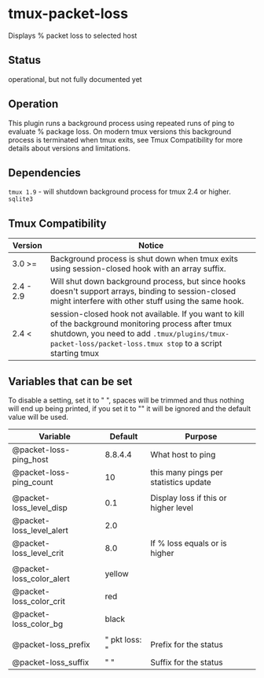 # tmux-packet-loss

Displays % packet loss to selected host

## Status

operational, but not fully documented yet

## Operation

This plugin runs a background process using repeated runs of ping to evaluate % package loss. On modern tmux versions this background process is terminated when tmux exits, see Tmux Compatibility for more details about versions and limitations.

## Dependencies

`tmux 1.9` - will shutdown background process for tmux 2.4 or higher.<br>
`sqlite3`

## Tmux Compatibility

| Version   | Notice                                                                                                                                                                                                            |
| --------- | ----------------------------------------------------------------------------------------------------------------------------------------------------------------------------------------------------------------- |
| 3.0 >=    | Background process is shut down when tmux exits using session-closed hook with an array suffix.                                                                                                                   |
| 2.4 - 2.9 | Will shut down background process, but since hooks doesn't support arrays, binding to session-closed might interfere with other stuff using the same hook.                                                        |
| 2.4 <     | session-closed hook not available. If you want to kill of the background monitoring process after tmux shutdown, you need to add `.tmux/plugins/tmux-packet-loss/packet-loss.tmux stop` to a script starting tmux |

## Variables that can be set

To disable a setting, set it to " ", spaces will be trimmed and thus nothing will end up being printed, if you set it to "" it will be ignored and the default value will be used.

| Variable                 | Default       | Purpose                               |
| ------------------------ | ------------- | ------------------------------------- |
| @packet-loss-ping_host   | 8.8.4.4       | What host to ping                     |
| @packet-loss-ping_count  | 10            | this many pings per statistics update |
|                          |               |
| @packet-loss_level_disp  | 0.1           | Display loss if this or higher level  |
| @packet-loss_level_alert | 2.0           |
| @packet-loss_level_crit  | 8.0           | If % loss equals or is higher         |
|                          |               |
| @packet-loss_color_alert | yellow        |
| @packet-loss_color_crit  | red           |
| @packet-loss_color_bg    | black         |
|                          |               |
| @packet-loss_prefix      | " pkt loss: " | Prefix for the status                 |
| @packet-loss_suffix      | " "           | Suffix for the status                 |

